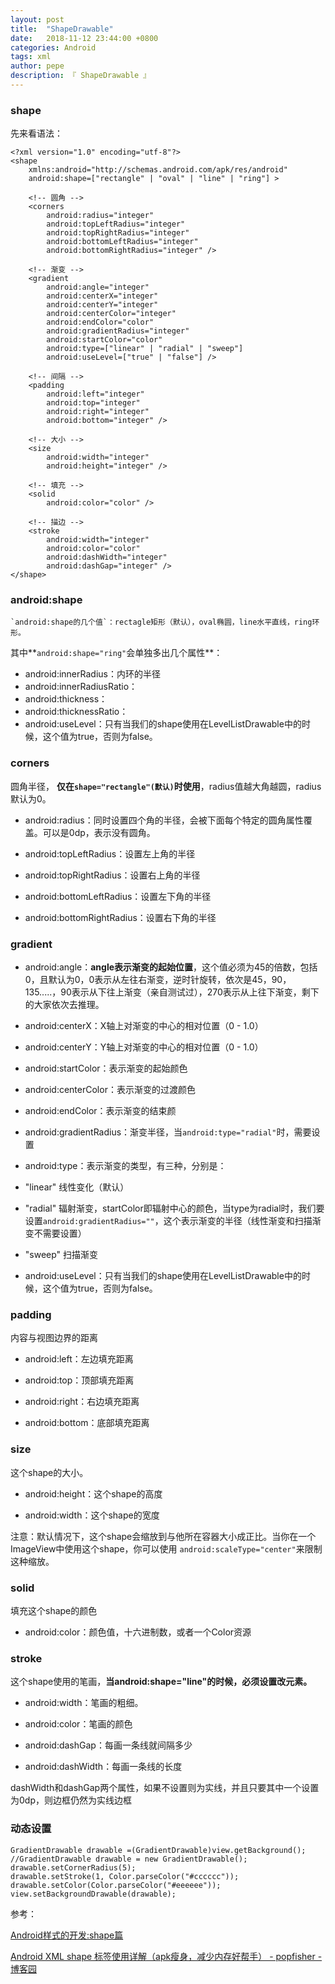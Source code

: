 ```yaml
---
layout: post
title:  "ShapeDrawable"
date:   2018-11-12 23:44:00 +0800
categories: Android
tags: xml
author: pepe
description: 『 ShapeDrawable 』
---
```


### **shape**

先来看语法：

```
<?xml version="1.0" encoding="utf-8"?>
<shape
    xmlns:android="http://schemas.android.com/apk/res/android"
    android:shape=["rectangle" | "oval" | "line" | "ring"] >
    
    <!-- 圆角 -->
    <corners
        android:radius="integer"
        android:topLeftRadius="integer"
        android:topRightRadius="integer"
        android:bottomLeftRadius="integer"
        android:bottomRightRadius="integer" />
        
    <!-- 渐变 -->
    <gradient
        android:angle="integer"
        android:centerX="integer"
        android:centerY="integer"
        android:centerColor="integer"
        android:endColor="color"
        android:gradientRadius="integer"
        android:startColor="color"
        android:type=["linear" | "radial" | "sweep"]
        android:useLevel=["true" | "false"] />
        
    <!-- 间隔 -->
    <padding
        android:left="integer"
        android:top="integer"
        android:right="integer"
        android:bottom="integer" />
        
    <!-- 大小 -->
    <size
        android:width="integer"
        android:height="integer" />
        
    <!-- 填充 -->
    <solid
        android:color="color" />
        
    <!-- 描边 -->
    <stroke
        android:width="integer"
        android:color="color"
        android:dashWidth="integer"
        android:dashGap="integer" />
</shape>
```
### **android:shape**

    `android:shape的几个值`：rectagle矩形（默认），oval椭圆，line水平直线，ring环形。

其中**`android:shape="ring"`会单独多出几个属性**：

 - android:innerRadius：内环的半径
 - android:innerRadiusRatio：
 - android:thickness：
 - android:thicknessRatio：
 - android:useLevel：只有当我们的shape使用在LevelListDrawable中的时候，这个值为true，否则为false。
 
### **corners**

圆角半径， **仅在`shape="rectangle"(默认)`时使用**，radius值越大角越圆，radius默认为0。

 - android:radius：同时设置四个角的半径，会被下面每个特定的圆角属性覆盖。可以是0dp，表示没有圆角。

 - android:topLeftRadius：设置左上角的半径

 - android:topRightRadius：设置右上角的半径 

 - android:bottomLeftRadius：设置左下角的半径

 - android:bottomRightRadius：设置右下角的半径
 
### **gradient**

 - android:angle：**angle表示渐变的起始位置**，这个值必须为45的倍数，包括0，且默认为0，0表示从左往右渐变，逆时针旋转，依次是45，90，135.....，90表示从下往上渐变（亲自测试过），270表示从上往下渐变，剩下的大家依次去推理。

 - android:centerX：X轴上对渐变的中心的相对位置（0 - 1.0）

 - android:centerY：Y轴上对渐变的中心的相对位置（0 - 1.0）

 - android:startColor：表示渐变的起始颜色

 - android:centerColor：表示渐变的过渡颜色

 - android:endColor：表示渐变的结束颜

 - android:gradientRadius：渐变半径，当`android:type="radial"`时，需要设置

 - android:type：表示渐变的类型，有三种，分别是：

  - "linear"	线性变化（默认）
  - "radial"	辐射渐变，startColor即辐射中心的颜色，当type为radial时，我们要设置`android:gradientRadius=""`，这个表示渐变的半径（线性渐变和扫描渐变不需要设置）
  - "sweep"	扫描渐变
 - android:useLevel：只有当我们的shape使用在LevelListDrawable中的时候，这个值为true，否则为false。
 
### **padding**

内容与视图边界的距离

 - android:left：左边填充距离

 - android:top：顶部填充距离

 - android:right：右边填充距离

 - android:bottom：底部填充距离
 
### **size**
这个shape的大小。

 - android:height：这个shape的高度

 - android:width：这个shape的宽度

注意：默认情况下，这个shape会缩放到与他所在容器大小成正比。当你在一个ImageView中使用这个shape，你可以使用 `android:scaleType="center"`来限制这种缩放。

### **solid**

填充这个shape的颜色

 - android:color：颜色值，十六进制数，或者一个Color资源

### **stroke**

这个shape使用的笔画，**当android:shape="line"的时候，必须设置改元素。**

 -  android:width：笔画的粗细。

 -  android:color：笔画的颜色

 -  android:dashGap：每画一条线就间隔多少

 -  android:dashWidth：每画一条线的长度

dashWidth和dashGap两个属性，如果不设置则为实线，并且只要其中一个设置为0dp，则边框仍然为实线边框

### **动态设置**
```
GradientDrawable drawable =(GradientDrawable)view.getBackground();
//GradientDrawable drawable = new GradientDrawable();
drawable.setCornerRadius(5);
drawable.setStroke(1, Color.parseColor("#cccccc"));
drawable.setColor(Color.parseColor("#eeeeee"));
view.setBackgroundDrawable(drawable);
```

参考：

[Android样式的开发:shape篇](http://keeganlee.me/post/android/20150830)

[Android XML shape 标签使用详解（apk瘦身，减少内存好帮手） - popfisher - 博客园](https://www.cnblogs.com/popfisher/p/6238119.html)



